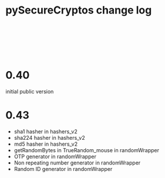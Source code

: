 # pySecureCryptos change log

<br>
<br>
<br>
<br>
<br>


# 0.40

initial public version






# 0.43

* sha1 hasher in hashers_v2
* sha224 hasher in hashers_v2
* md5 hasher in hashers_v2
* getRandomBytes in TrueRandom_mouse in randomWrapper
* OTP generator in randomWrapper
* Non repeating number generator in randomWrapper
* Random ID generator in randomWrapper